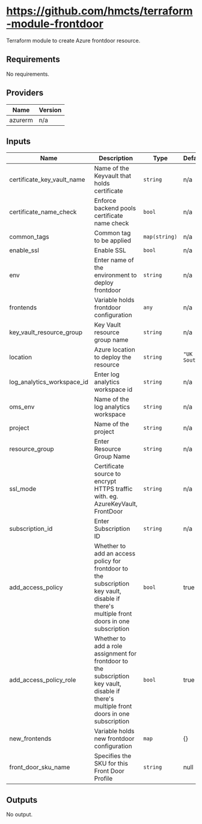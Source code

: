 # https://github.com/hmcts/terraform-module-frontdoor

Terraform module to create Azure frontdoor resource.

## Requirements

No requirements.

## Providers

| Name | Version |
|------|---------|
| azurerm | n/a |

## Inputs

| Name | Description | Type | Default | Required |
|------|-------------|------|---------|:--------:|
| certificate\_key\_vault\_name | Name of the Keyvault that holds certificate | `string` | n/a | yes |
| certificate\_name\_check | Enforce backend pools certificate name check | `bool` | n/a | yes |
| common\_tags | Common tag to be applied | `map(string)` | n/a | yes |
| enable\_ssl | Enable SSL | `bool` | n/a | yes |
| env | Enter name of the environment to deploy frontdoor | `string` | n/a | yes |
| frontends | Variable holds frontdoor configuration | `any` | n/a | yes |
| key\_vault\_resource\_group | Key Vault resource group name | `string` | n/a | yes |
| location | Azure location to deploy the resource | `string` | `"UK South"` | no |
| log\_analytics\_workspace\_id | Enter log analytics workspace id | `string` | n/a | yes |
| oms\_env | Name of the log analytics workspace | `string` | n/a | yes |
| project | Name of the project | `string` | n/a | yes |
| resource\_group | Enter Resource Group Name | `string` | n/a | yes |
| ssl\_mode | Certificate source to encrypt HTTPS traffic with. eg. AzureKeyVault, FrontDoor | `string` | n/a | yes |
| subscription\_id | Enter Subscription ID | `string` | n/a | yes |
| add\_access\_policy | Whether to add an access policy for frontdoor to the subscription key vault, disable if there's multiple front doors in one subscription | `bool` | true | no |
| add\_access\_policy_role | Whether to add a role assignment for frontdoor to the subscription key vault, disable if there's multiple front doors in one subscription | `bool` | true | no |
| new\_frontends | Variable holds new frontdoor configuration | `map` | {} | no |
| front\_door\_sku\_name | Specifies the SKU for this Front Door Profile | `string` | null | no |

## Outputs

No output.

